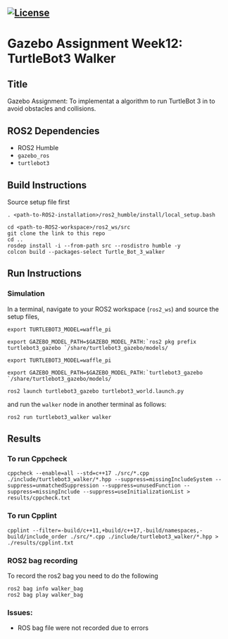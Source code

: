[![License](https://img.shields.io/badge/License-Apache%202.0-blue.svg)](https://opensource.org/licenses/Apache-2.0)
---

# Gazebo Assignment Week12: TurtleBot3 Walker

## Title

Gazebo Assignment: To implementat a algorithm to run TurtleBot 3 in to avoid obstacles and collisions. 


## ROS2 Dependencies
* ROS2 Humble
* ```gazebo_ros```
* ```turtlebot3```



## Build Instructions
Source setup file first
```
. <path-to-ROS2-installation>/ros2_humble/install/local_setup.bash
```
```
cd <path-to-ROS2-workspace>/ros2_ws/src
git clone the link to this repo
cd ..  
rosdep install -i --from-path src --rosdistro humble -y
colcon build --packages-select Turtle_Bot_3_walker
```

## Run Instructions

### Simulation

In a terminal, navigate to your ROS2 workspace (```ros2_ws```) and source the setup files,
````
export TURTLEBOT3_MODEL=waffle_pi

export GAZEBO_MODEL_PATH=$GAZEBO_MODEL_PATH:`ros2 pkg prefix turtlebot3_gazebo `/share/turtlebot3_gazebo/models/
````

````
export TURTLEBOT3_MODEL=waffle_pi

export GAZEBO_MODEL_PATH=$GAZEBO_MODEL_PATH:`turtlebot3_gazebo `/share/turtlebot3_gazebo/models/

ros2 launch turtlebot3_gazebo turtlebot3_world.launch.py
````

and run the ```walker``` node in another terminal as follows:

````
ros2 run turtlebot3_walker walker
````
## Results
### To run Cppcheck
```
cppcheck --enable=all --std=c++17 ./src/*.cpp ./include/turtlebot3_walker/*.hpp --suppress=missingIncludeSystem --suppress=unmatchedSuppression --suppress=unusedFunction --suppress=missingInclude --suppress=useInitializationList > results/cppcheck.txt
```
### To run Cpplint 
```
cpplint --filter=-build/c++11,+build/c++17,-build/namespaces,-build/include_order ./src/*.cpp ./include/turtlebot3_walker/*.hpp > ./results/cpplint.txt
```


### ROS2 bag recording

To record the ros2 bag you need to do the following

```
ros2 bag info walker_bag
ros2 bag play walker_bag
```
### Issues:
* ROS bag file were not recorded due to errors

